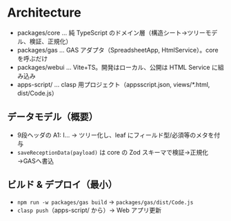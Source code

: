 # Architecture

- packages/core … 純 TypeScript のドメイン層（構造シート→ツリーモデル、検証、正規化）
- packages/gas  … GAS アダプタ（SpreadsheetApp, HtmlService）。core を呼ぶだけ
- packages/webui … Vite+TS。開発はローカル、公開は HTML Service に組み込み
- apps-script/   … clasp 用プロジェクト（appsscript.json, views/*.html, dist/Code.js）

## データモデル（概要）
- 9段ヘッダの A1: I… → ツリー化し、leaf にフィールド型/必須等のメタを付与
- `saveReceptionData(payload)` は core の Zod スキーマで検証→正規化→GASへ書込

## ビルド & デプロイ（最小）
- `npm run -w packages/gas build` → `packages/gas/dist/Code.js`
- `clasp push`（apps-script/ から）→ Web アプリ更新
